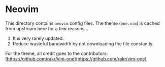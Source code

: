 # Neovim

This directory contains `neovim` config files.
The theme (`one.vim`) is cached from upstream here for a few reasons...

1. It is very rarely updated.
2. Reduce wasteful bandwidth by not downloading the file constantly.

For the theme, all credit goes to the contributors: [https://github.com/rakr/vim-one](https://github.com/rakr/vim-one)
